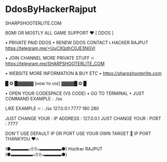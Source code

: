 # DdosByHackerRajput
SHARPSHOOTERLITE.COM

BGMI OR MOSTLY ALL GAME SUPPORT ❤ [ DDOS ]

• PRIVATE PAID DDOS 
• RENEW DDOS CONTACT 📞 HACKER RAJPUT 
https://telegram.me/+UuCXQdhC0JE3NGVl

• JOIN CHANNEL MORE PRIVATE STUFF 🔥
https://telegram.me/SHARPSHOOTERLITE_COM 

• WEBSITE MORE INFORMATION & BUY ETC 
• https://sharpshooterlite.com


 █ ✪ █▓▓▓▓▓ [ʜᴏᴡ ᴛᴏ ᴜꜱᴇ] ▓▓▓▓█ ✪ █

• OPEN YOUR CODESPACE (VS CODE)
• GO TO TERMINAL
• JUST COMMAND EXAMPLE : ./ss <IP> <PORT> <TIME> <THREAD> 


LIKE EXAMPLE 🔥 : ./ss 127.0.0.1 7777 180 280

JUST CHANGE YOUR  : IP ADDRESS : 127.0.0.1
JUST CHANGE YOUR  : PORT : 7777

DON'T USE DEFAULT IP OR PORT USE YOUR OWN TARGET 🎯 IP PORT THANKYOU ❤🔥


(●▬▬▬▬๑۩۩๑▬▬▬▬▬●) 
     Hαƈƙҽɾ RAJPUT
(●▬▬▬▬▬๑۩۩๑▬▬▬▬●) 
